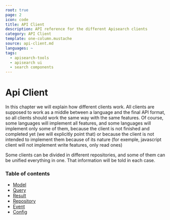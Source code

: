 ```yaml
---
root: true
page: 2
icon: code
title: API Client
description: API reference for the different Apisearch clients
category: API Client
template: one-column.mustache
source: api-client.md
languages: ~
tags:
  - apisearch-tools
  - apisearch ui
  - search components
---
```


# Api Client

In this chapter we will explain how different clients work. All clients are
supposed to work as a middle between a language and the final API format, so all
clients should work the same way with the same features. Of course, some
languages will implement all features, and some languages will implement only
some of them, because the client is not finished and completed yet (we will
explicitly point that) or because the client is not intended to implement them
because of its nature (for exemple, javascript client will not implement write
features, only read ones)

Some clients can be divided in different repositories, and some of them can be
unified everything in one. That information will be told in each case.


### Table of contents

- [Model](api-client/model.html)
- [Query](api-client/query.html)
- [Result](api-client/result.html)
- [Repository](api-client/repository.html)
- [Event](api-client/event.html)
- [Config](api-client/config.html)